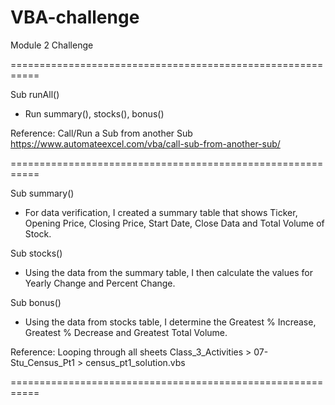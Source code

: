 # VBA-challenge
Module 2 Challenge

===========================================================

Sub runAll()
* Run summary(), stocks(), bonus()

Reference:
Call/Run a Sub from another Sub
https://www.automateexcel.com/vba/call-sub-from-another-sub/

===========================================================

Sub summary()
* For data verification, I created a summary table that shows Ticker, Opening Price, Closing Price, Start Date, Close Data and Total Volume of Stock.
  
Sub stocks()
* Using the data from the summary table, I then calculate the values for Yearly Change and Percent Change.

Sub bonus()
* Using the data from stocks table, I determine the Greatest % Increase, Greatest % Decrease and Greatest Total Volume.

Reference:
Looping through all sheets
Class_3_Activities > 07-Stu_Census_Pt1 > census_pt1_solution.vbs

===========================================================
